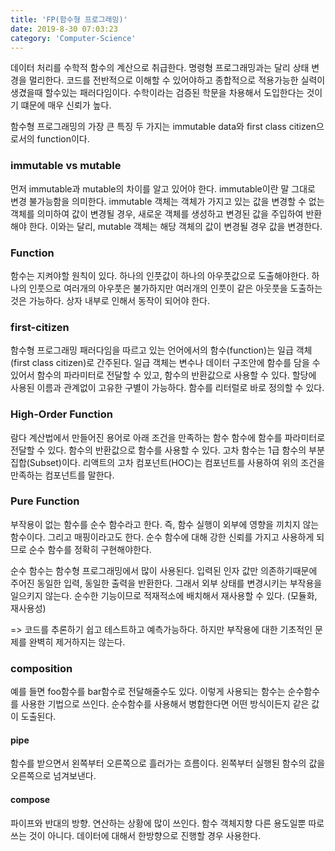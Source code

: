 ```yaml
---
title: 'FP(함수형 프로그래밍)'
date: 2019-8-30 07:03:23
category: 'Computer-Science'
---
```


데이터 처리를 수학적 함수의 계산으로 취급한다. 명령형 프로그래밍과는 달리 상태 변경을 멀리한다. 코드를 전반적으로 이해할 수 있어야하고 종합적으로 적용가능한 실력이 생겼을때 할수있는 패러다임이다. 수학이라는 검증된 학문을 차용해서 도입한다는 것이기 떄문에 매우 신뢰가 높다.

함수형 프로그래밍의 가장 큰 특징 두 가지는 immutable data와 first class citizen으로서의 function이다.

### immutable vs mutable

먼저 immutable과 mutable의 차이를 알고 있어야 한다. immutable이란 말 그대로 변경 불가능함을 의미한다. immutable 객체는 객체가 가지고 있는 값을 변경할 수 없는 객체를 의미하여 값이 변경될 경우, 새로운 객체를 생성하고 변경된 값을 주입하여 반환해야 한다. 이와는 달리, mutable 객체는 해당 객체의 값이 변경될 경우 값을 변경한다.

### Function

함수는 지켜야할 원칙이 있다. 하나의 인풋값이 하나의 아우풋값으로 도출해야한다. 하나의 인풋으로 여러개의 아우풋은 불가하지만 여러개의 인풋이 같은 아웃풋을 도출하는 것은 가능하다. 상자 내부로 인해서 동작이 되어야 한다.

### first-citizen

함수형 프로그래밍 패러다임을 따르고 있는 언어에서의 함수(function)는 일급 객체(first class citizen)로 간주된다. 일급 객체는 변수나 데이터 구조안에 함수를 담을 수 있어서 함수의 파라미터로 전달할 수 있고, 함수의 반환값으로 사용할 수 있다. 할당에 사용된 이름과 관계없이 고유한 구별이 가능하다. 함수를 리터럴로 바로 정의할 수 있다.

### High-Order Function

람다 계산법에서 만들어진 용어로 아래 조건을 만족하는 함수
함수에 함수를 파라미터로 전달할 수 있다.
함수의 반환값으로 함수를 사용할 수 있다.
고차 함수는 1급 함수의 부분 집합(Subset)이다.
리액트의 고차 컴포넌트(HOC)는 컴포넌트를 사용하여 위의 조건을 만족하는 컴포넌트를 말한다.

### Pure Function

부작용이 없는 함수를 순수 함수라고 한다. 즉, 함수 실행이 외부에 영향을 끼치지 않는 함수이다. 그리고 매핑이라고도 한다. 순수 함수에 대해 강한 신뢰를 가지고 사용하게 되므로 순수 함수를 정확히 구현해야한다.

순수 함수는 함수형 프로그래밍에서 많이 사용된다.
입력된 인자 값만 의존하기때문에 주어진 동일한 입력, 동일한 출력을 반환한다. 그래서 외부 상태를 변경시키는 부작용을 일으키지 않는다.
순수한 기능이므로 적재적소에 배치해서 재사용할 수 있다. (모듈화, 재사용성)

=> 코드를 추론하기 쉽고 테스트하고 예측가능하다. 하지만 부작용에 대한 기초적인 문제를 완벽히 제거하지는 않는다.

### composition

예를 들면 foo함수를 bar함수로 전달해줄수도 있다. 이렇게 사용되는 함수는 순수함수를 사용한 기법으로 쓰인다.
순수함수를 사용해서 병합한다면 어떤 방식이든지 같은 값이 도출된다.

#### pipe

함수를 받으면서 왼쪽부터 오른쪽으로 흘러가는 흐름이다. 왼쪽부터 실행된 함수의 값을 오른쪽으로 넘겨보낸다.

#### compose

파이프와 반대의 방향. 연산하는 상황에 많이 쓰인다. 함수 객체지향 다른 용도일뿐 따로 쓰는 것이 아니다. 데이터에 대해서 한방향으로 진행할 경우 사용한다.

